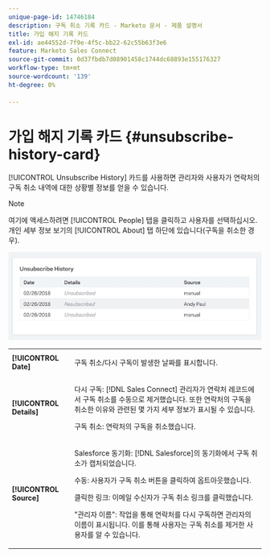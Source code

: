 ```yaml
---
unique-page-id: 14746184
description: 구독 취소 기록 카드 - Marketo 문서 - 제품 설명서
title: 가입 해지 기록 카드
exl-id: ae44552d-7f9e-4f5c-bb22-62c55b63f3e6
feature: Marketo Sales Connect
source-git-commit: 0d37fbdb7d08901458c1744dc68893e155176327
workflow-type: tm+mt
source-wordcount: '139'
ht-degree: 0%

---
```


# 가입 해지 기록 카드 {#unsubscribe-history-card}

[!UICONTROL Unsubscribe History] 카드를 사용하면 관리자와 사용자가 연락처의 구독 취소 내역에 대한 상황별 정보를 얻을 수 있습니다.

>[!NOTE]
>
>여기에 액세스하려면 [!UICONTROL People] 탭을 클릭하고 사용자를 선택하십시오. 개인 세부 정보 보기의 [!UICONTROL About] 탭 하단에 있습니다(구독을 취소한 경우).

![](assets/1-1.jpg)

<table> 
 <colgroup> 
  <col> 
  <col> 
 </colgroup> 
 <tbody> 
  <tr> 
   <td><strong>[!UICONTROL Date]</strong></td> 
   <td><p>구독 취소/다시 구독이 발생한 날짜를 표시합니다.</p></td> 
  </tr> 
  <tr> 
   <td><strong>[!UICONTROL Details]</strong></td> 
   <td><p>다시 구독: [!DNL Sales Connect] 관리자가 연락처 레코드에서 구독 취소를 수동으로 제거했습니다. 또한 연락처의 구독을 취소한 이유와 관련된 몇 가지 세부 정보가 표시될 수 있습니다.</p><p>구독 취소: 연락처의 구독을 취소했습니다.</p></td> 
  </tr> 
  <tr> 
   <td><strong>[!UICONTROL Source]</strong></td> 
   <td><p>Salesforce 동기화: [!DNL Salesforce]의 동기화에서 구독 취소가 캡처되었습니다.</p><p>수동: 사용자가 구독 취소 버튼을 클릭하여 옵트아웃했습니다.</p><p>클릭한 링크: 이메일 수신자가 구독 취소 링크를 클릭했습니다.</p><p>"관리자 이름": 작업을 통해 연락처를 다시 구독하면 관리자의 이름이 표시됩니다. 이를 통해 사용자는 구독 취소를 제거한 사용자를 알 수 있습니다.</p></td> 
  </tr> 
 </tbody> 
</table>
